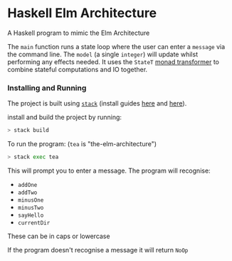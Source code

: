 # Haskell Elm Architecture

A Haskell program to mimic the Elm Architecture

The `main` function runs a state loop where the user can enter a `message` via the command line. The `model` (a single `integer`) will update whilst performing any effects needed. It uses the `StateT` [monad transformer](http://book.realworldhaskell.org/read/monad-transformers.html) to combine stateful computations and IO together.

### Installing and Running

The project is built using [`stack`](https://docs.haskellstack.org/en/stable/README/) (install guides [here](https://www.youtube.com/watch?v=sRonIB8ZStw) and [here](https://docs.haskellstack.org/en/stable/README/)).

install and build the project by running:

```sh
> stack build
```

To run the program: (`tea` is "the-elm-architecture")

```sh
> stack exec tea
```

This will prompt you to enter a message. The program will recognise:

+ `addOne`
+ `addTwo`
+ `minusOne`
+ `minusTwo`
+ `sayHello`
+ `currentDir`

These can be in caps or lowercase

If the program doesn't recognise a message it will return `NoOp`

